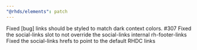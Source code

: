 ```yaml
---
"@rhds/elements": patch
---
```


Fixed [bug] <rh-footer> links should be styled to match dark context colors. #307
Fixed the social-links slot to not override the social-links internal rh-footer-links
Fixed the social-links hrefs to point to the default RHDC links
